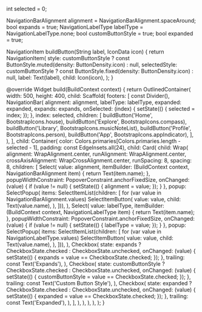 int selected = 0;

NavigationBarAlignment alignment = NavigationBarAlignment.spaceAround;
bool expands = true;
NavigationLabelType labelType = NavigationLabelType.none;
bool customButtonStyle = true;
bool expanded = true;

NavigationItem buildButton(String label, IconData icon) {
return NavigationItem(
style: customButtonStyle
? const ButtonStyle.muted(density: ButtonDensity.icon)
: null,
selectedStyle: customButtonStyle
? const ButtonStyle.fixed(density: ButtonDensity.icon)
: null,
label: Text(label),
child: Icon(icon),
);
}

@override
Widget build(BuildContext context) {
return OutlinedContainer(
width: 500,
height: 400,
child: Scaffold(
footers: [
const Divider(),
NavigationBar(
alignment: alignment,
labelType: labelType,
expanded: expanded,
expands: expands,
onSelected: (index) {
setState(() {
selected = index;
});
},
index: selected,
children: [
buildButton('Home', BootstrapIcons.house),
buildButton('Explore', BootstrapIcons.compass),
buildButton('Library', BootstrapIcons.musicNoteList),
buildButton('Profile', BootstrapIcons.person),
buildButton('App', BootstrapIcons.appIndicator),
],
),
],
child: Container(
color: Colors.primaries[Colors.primaries.length - selected - 1],
padding: const EdgeInsets.all(24),
child: Card(
child: Wrap(
alignment: WrapAlignment.center,
runAlignment: WrapAlignment.center,
crossAxisAlignment: WrapCrossAlignment.center,
runSpacing: 8,
spacing: 8,
children: [
Select<NavigationBarAlignment>(
value: alignment,
itemBuilder:
(BuildContext context, NavigationBarAlignment item) {
return Text(item.name);
},
popupWidthConstraint: PopoverConstraint.anchorFixedSize,
onChanged: (value) {
if (value != null) {
setState(() {
alignment = value;
});
}
},
popup: SelectPopup(
items: SelectItemList(children: [
for (var value in NavigationBarAlignment.values)
SelectItemButton(
value: value,
child: Text(value.name),
),
])),
),
Select<NavigationLabelType>(
value: labelType,
itemBuilder:
(BuildContext context, NavigationLabelType item) {
return Text(item.name);
},
popupWidthConstraint: PopoverConstraint.anchorFixedSize,
onChanged: (value) {
if (value != null) {
setState(() {
labelType = value;
});
}
},
popup: SelectPopup(
items: SelectItemList(children: [
for (var value in NavigationLabelType.values)
SelectItemButton(
value: value,
child: Text(value.name),
),
])),
),
Checkbox(
state:
expands ? CheckboxState.checked : CheckboxState.unchecked,
onChanged: (value) {
setState(() {
expands = value == CheckboxState.checked;
});
},
trailing: const Text('Expands'),
),
Checkbox(
state: customButtonStyle
? CheckboxState.checked
: CheckboxState.unchecked,
onChanged: (value) {
setState(() {
customButtonStyle = value == CheckboxState.checked;
});
},
trailing: const Text('Custom Button Style'),
),
Checkbox(
state: expanded
? CheckboxState.checked
: CheckboxState.unchecked,
onChanged: (value) {
setState(() {
expanded = value == CheckboxState.checked;
});
},
trailing: const Text('Expanded'),
),
],
),
),
),
),
);
}
